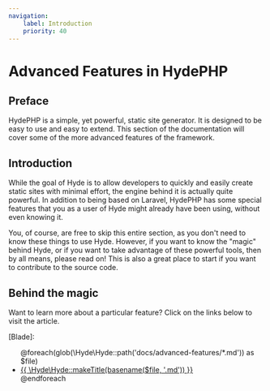 ```yaml
---
navigation:
    label: Introduction
    priority: 40
---
```


# Advanced Features in HydePHP

## Preface

HydePHP is a simple, yet powerful, static site generator. It is designed to be easy to use and easy to extend.
This section of the documentation will cover some of the more advanced features of the framework.

## Introduction

While the goal of Hyde is to allow developers to quickly and easily create static sites with minimal effort,
the engine behind it is actually quite powerful. In addition to being based on Laravel, HydePHP has some
special features that you as a user of Hyde might already have been using, without even knowing it.

You, of course, are free to skip this entire section, as you don't need to know these things to use Hyde.
However, if you want to know the "magic" behind Hyde, or if you want to take advantage of these powerful tools,
then by all means, please read on! This is also a great place to start if you want to contribute to the source code.

## Behind the magic

Want to learn more about a particular feature? Click on the links below to visit the article.

[//]: # (This would be better suited for a component, but it's a fun experiment for now)
[Blade]: <ul>@foreach(glob(\Hyde\Hyde::path('docs/advanced-features/*.md')) as $file) <li> <a href="{{ basename($file, '.md') }}.html"> {{ \Hyde\Hyde::makeTitle(basename($file, '.md')) }} </a> </li> @endforeach</ul>


